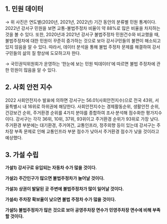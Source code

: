 ## 1. 민원 데이터
<!-- 
![Untitled](https://s3-us-west-2.amazonaws.com/secure.notion-static.com/68b64eae-c643-46ff-8e37-75c1cdcd915f/Untitled.png) -->

→ 위 사진은 연도별(2020년, 2021년, 2022년) 기간 동안의 분류별 민원 통계이다. 2022년 강서구 민원을 보면 교통-불법주정차 비율이 약 88%로 많은 비율을 차지하는 것을 볼 수 있다. 또한, 2020년과 2021년 강서구 불법주정차 민원건수와 비교했을 때, 불법주정차에 대한 민원이 꾸준히 증가하는 것으로 보아 강서구민들의 불편이 해소되고 있지 않음을 알 수 있다. 따라서, 데이터 분석을 통해 불법 주정차 문제를 해결하여 강서구민들의 삶의 질 향상에 도모하고자 한다.
<!-- 
![image02.png](https://s3-us-west-2.amazonaws.com/secure.notion-static.com/38210f56-7cda-42e3-8ae7-ba347c655d2a/image02.png) -->

→ 국민권익위원회가 운영하는 ‘한눈에 보는 민원 빅데이터’에 따르면 불법 주정차에 관한 민원이 많음을 알 수 있다.

## 2. 사회 안전 지수
<!-- 
![image03.png](https://s3-us-west-2.amazonaws.com/secure.notion-static.com/db69d29e-7fb7-42e1-baf4-3fbe838a32d4/image03.png) -->

2022 사회안전지수 발표에 의하면 강서구는 56.01(사회안전지수)으로 전국 43위, 서울특별시 내 16위로 하위권에 해당한다. 사회안전지수는 경제활동순위, 생활안전 순위, 건강보건 순위, 주거환경 순위를 4가지 분야를 종합하여 조사·분석해 점수화한 평가지수이다. 강서구는 각각 36위, 10위, 37위, 93위이고 주거환경 순위가 93위로 가장 낮다. 주거환경 부분에는 대기환경, 주거여건, 교통인프라, 정주외향 등이 있는데 강서구는 주차장 부족 문제로 인해 교통인프라 부분 점수가 낮아서 주거환경 점수가 낮을 것이라고 예상했다.

## 3. 가설 수립

**가설1) 강서구로 유입되는 자동차 수가 많을 것이다.**

**가설2) 주간인구가 많으면 불법주정차가 늘어날 것이다.**

**가설3) 상권이 발달된 곳 주변에 불법주정차가 많이 일어날 것이다.**

**가설4) 주차장 확보율이 낮으면 불법 주정차 수가 많을 것이다.**

**가설5) 불법주정차가 많은 것으로 보아 공영주차장 면수가 민영주차장 면수에 비해 부족할 것이다.**
